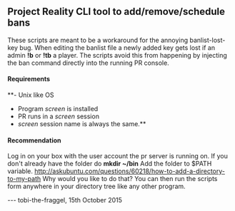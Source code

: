 ## Project Reality CLI tool to add/remove/schedule bans 

These scripts are meant to be a workaround for the
annoying banlist-lost-key bug. When editing the banlist
file a newly added key gets lost if an admin **!b** or
**!tb** a player. The scripts avoid this from happening
by injecting the ban command directly into the running
PR console.

#### Requirements
**- Unix like OS 
- Program *screen* is installed
- PR runs in a *screen* session
- *screen* session name is always the same.**

#### Recommendation
Log in on your box with the user account the pr server
is running on.
If you don't already have the folder do **mkdir ~/bin**
Add the folder to $PATH variable.
http://askubuntu.com/questions/60218/how-to-add-a-directory-to-my-path
Why would you like to do that?
You can then run the scripts form anywhere in your directory tree
like any other program.


--- tobi-the-fraggel, 15th October 2015

